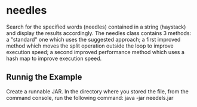 # needles

Search for the specified words (needles) contained in a string (haystack) and display the results accordingly.
The needles class contains 3 methods: a "standard" one which uses the suggested approach; a first improved method
which moves the split operation outside the loop to improve execution speed; a second improved performance method 
which uses a hash map to improve execution speed. 

## Runnig the Example
Create a runnable JAR. In the directory where you stored the file, from the command console, run the following command:
  java -jar needels.jar
